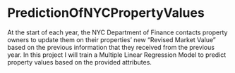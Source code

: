 # PredictionOfNYCPropertyValues
At the start of each year, the NYC Department of Finance contacts property owners to update them on their properties’ new “Revised Market Value” based on the previous information that they received from the previous year.  In this project I will train a Multiple Linear Regression Model to predict property values based on the provided attributes.
